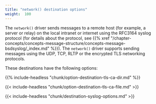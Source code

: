 ```yaml
---
title: "network() destination options"
weight:  100
---
```

<!-- DISCLAIMER: This file is based on the syslog-ng Open Source Edition documentation https://github.com/balabit/syslog-ng-ose-guides/commit/2f4a52ee61d1ea9ad27cb4f3168b95408fddfdf2 and is used under the terms of The syslog-ng Open Source Edition Documentation License. The file has been modified by Axoflow. -->

The `network()` driver sends messages to a remote host (for example, a server or relay) on the local intranet or internet using the RFC3164 syslog protocol (for details about the protocol, see {{% xref "/chapter-concepts/concepts-message-structure/concepts-message-bsdsyslog/_index.md" %}}). The `network()` driver supports sending messages using the UDP, TCP, RLTP or the encrypted TLS networking protocols.

These destinations have the following options:

{{% include-headless "chunk/option-destination-tls-ca-dir.md" %}}

{{< include-headless "chunk/option-destination-tls-ca-file.md" >}}

{{< include-headless "chunk/destination-syslog-options.md" >}}
